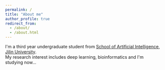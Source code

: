 ```yaml
---
permalink: /
title: "About me"
author_profile: true
redirect_from: 
  - /about/
  - /about.html
---
```


I'm a third year undergraduate student from [School of Artificial Intelligence](https://sai.jlu.edu.cn/), [Jilin University](https://www.jlu.edu.cn/). \
My research interest includes deep learning, bioinformatics and I'm studying now...

